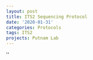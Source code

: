 ```yaml
---
layout: post
title: ITS2 Sequencing Protocol
date: '2020-01-31'
categories: Protocols
tags: ITS2
projects: Putnam Lab
---
```



''



